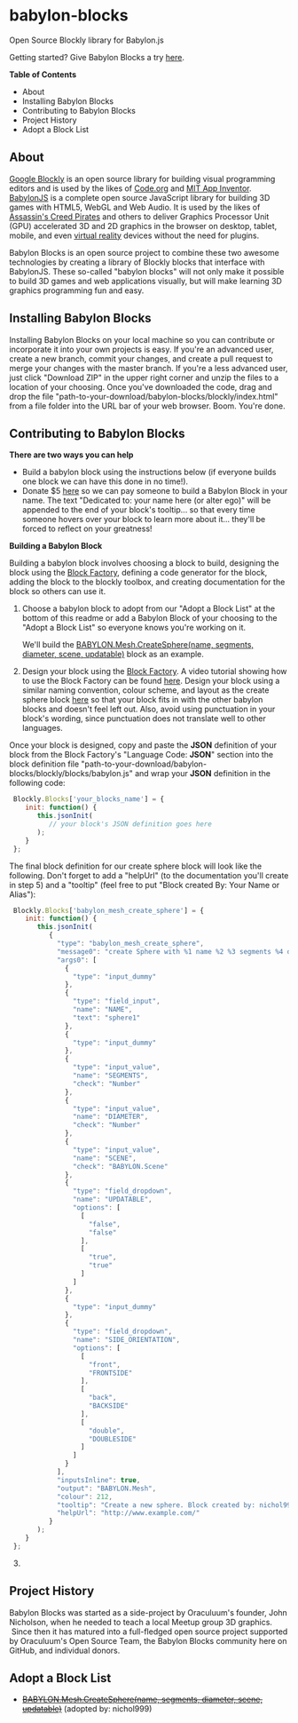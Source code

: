 # babylon-blocks
Open Source Blockly library for Babylon.js

Getting started? Give Babylon Blocks a try [here](https://developers.oraculuum.com/babylonblocks/demo/index.html).

__Table of Contents__

* About
* Installing Babylon Blocks
* Contributing to Babylon Blocks
* Project History
* Adopt a Block List

## About

[Google Blockly](https://developers.google.com/blockly/) is an open source library for building visual programming editors and is used by the likes of [Code.org](https://code.org/) and [MIT App Inventor](http://appinventor.mit.edu/explore/).  [BabylonJS](http://www.babylonjs.com/) is a complete open source JavaScript library for building 3D games with HTML5, WebGL and Web Audio.  It is used by the likes of [Assassin's Creed Pirates](http://assassinscreed.ubi.com/en-us/games/assassins-creed-pirates.aspx) and others to deliver Graphics Processor Unit (GPU) accelerated 3D and 2D graphics in the browser on desktop, tablet, mobile, and even [virtual reality](http://www.slashgear.com/webgl-plants-game-in-oculus-rift-with-one-line-of-code-03323659/) devices without the need for plugins. 

Babylon Blocks is an open source project to combine these two awesome technologies by creating a library of Blockly blocks that interface with BabylonJS.  These so-called "babylon blocks" will not only make it possible to build 3D games and web applications visually, but will make learning 3D graphics programming fun and easy.

## Installing Babylon Blocks

Installing Babylon Blocks on your local machine so you can contribute or incorporate it into your own projects is easy.  If you're an advanced user, create a new branch, commit your changes, and create a pull request to merge your changes with the master branch.  If you're a less advanced user, just click "Download ZIP" in the upper right corner and unzip the files to a location of your choosing.  Once you've downloaded the code, drag and drop the file "path-to-your-download/babylon-blocks/blockly/index.html" from a file folder into the URL bar of your web browser.  Boom.  You're done.  

## Contributing to Babylon Blocks

__There are two ways you can help__
* Build a babylon block using the instructions below (if everyone builds one block we can have this done in no time!).
* Donate $5 [here](https://developers.oraculuum.com/babylonblocks/demo/index.html) so we can pay someone to build a Babylon Block in your name.  The text "Dedicated to: your name here (or alter ego)" will be appended to the end of your block's tooltip... so that every time someone hovers over your block to learn more about it... they'll be forced to reflect on your greatness!

__Building a Babylon Block__  

Building a babylon block involves choosing a block to build, designing the block using the [Block Factory](https://blockly-demo.appspot.com/static/demos/blockfactory/index.html), defining a code generator for the block, adding the block to the blockly toolbox, and creating documentation for the block so others can use it.

1. Choose a babylon block to adopt from our "Adopt a Block List" at the bottom of this readme or add a Babylon Block of your choosing to the "Adopt a Block List" so everyone knows you're working on it.

   We'll build the [BABYLON.Mesh.CreateSphere(name, segments, diameter, scene, updatable)](http://www.sokrate.fr/documentation/babylonjs/BABYLON.Mesh.html) block as an example.

2. Design your block using the [Block Factory](https://blockly-demo.appspot.com/static/demos/blockfactory/index.html).  A video tutorial showing how to use the Block Factory can be found [here](https://www.youtube.com/watch?v=s2_xaEvcVI0).  Design your block using a similar naming convention, colour scheme, and layout as the create sphere block [here](https://blockly-demo.appspot.com/static/demos/blockfactory/index.html#zhutu3) so that your block fits in with the other babylon blocks and doesn't feel left out.  Also, avoid using punctuation in your block's wording, since punctuation does not translate well to other languages.

  Once your block is designed, copy and paste the __JSON__ definition of your block from the Block Factory's "Language Code: __JSON__" section into the block definition file "path-to-your-download/babylon-blocks/blockly/blocks/babylon.js" and wrap your __JSON__ definition in the following code:
  
  ```javascript
   Blockly.Blocks['your_blocks_name'] = {
      init: function() {
         this.jsonInit(
            // your block's JSON definition goes here 
         );
      }
   };
   ```
   
   The final block definition for our create sphere block will look like the following.  Don't forget to add a "helpUrl" (to the documentation you'll create in step 5) and a "tooltip" (feel free to put "Block created By: Your Name or Alias"):
   
  ```javascript
   Blockly.Blocks['babylon_mesh_create_sphere'] = {
      init: function() {
         this.jsonInit(
            {
              "type": "babylon_mesh_create_sphere",
              "message0": "create Sphere with %1 name %2 %3 segments %4 diameter %5 scene %6 updatable %7 %8 side orientation %9",
              "args0": [
                {
                  "type": "input_dummy"
                },
                {
                  "type": "field_input",
                  "name": "NAME",
                  "text": "sphere1"
                },
                {
                  "type": "input_dummy"
                },
                {
                  "type": "input_value",
                  "name": "SEGMENTS",
                  "check": "Number"
                },
                {
                  "type": "input_value",
                  "name": "DIAMETER",
                  "check": "Number"
                },
                {
                  "type": "input_value",
                  "name": "SCENE",
                  "check": "BABYLON.Scene"
                },
                {
                  "type": "field_dropdown",
                  "name": "UPDATABLE",
                  "options": [
                    [
                      "false",
                      "false"
                    ],
                    [
                      "true",
                      "true"
                    ]
                  ]
                },
                {
                  "type": "input_dummy"
                },
                {
                  "type": "field_dropdown",
                  "name": "SIDE_ORIENTATION",
                  "options": [
                    [
                      "front",
                      "FRONTSIDE"
                    ],
                    [
                      "back",
                      "BACKSIDE"
                    ],
                    [
                      "double",
                      "DOUBLESIDE"
                    ]
                  ]
                }
              ],
              "inputsInline": true,
              "output": "BABYLON.Mesh",
              "colour": 212,
              "tooltip": "Create a new sphere. Block created by: nichol999",
              "helpUrl": "http://www.example.com/"
            }
         );
      }
   };
   ```
   
3. 

## Project History

Babylon Blocks was started as a side-project by Oraculuum's founder, John Nicholson, when he needed to teach a local Meetup group 3D graphics.  Since then it has matured into a full-fledged open source project supported by Oraculuum's Open Source Team, the Babylon Blocks community here on GitHub, and individual donors.

## Adopt a Block List

* ~~[BABYLON.Mesh.CreateSphere(name, segments, diameter, scene, updatable)](http://www.sokrate.fr/documentation/babylonjs/BABYLON.Mesh.html)~~ (adopted by: nichol999)

